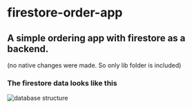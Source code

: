 # firestore-order-app
## A simple ordering app with firestore as a backend.
(no native changes were made. So only lib folder is included)
### The firestore data looks like this
![database structure]()
